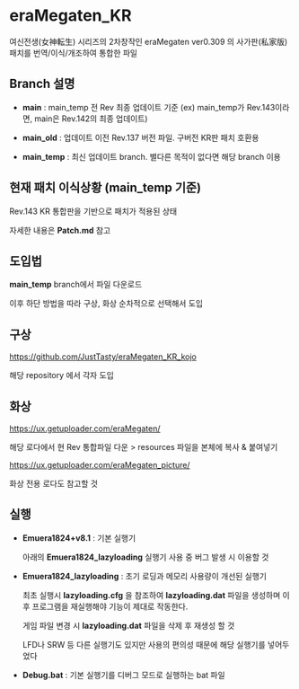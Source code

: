 # eraMegaten_KR

여신전생(女神転生) 시리즈의 2차창작인 eraMegaten ver0.309 의 사가판(私家版) 패치를 번역/이식/개조하여 통합한 파일

## Branch 설명

* __main__ : main_temp 전 Rev 최종 업데이트 기준 (ex) main_temp가 Rev.143이라면, main은 Rev.142의 최종 업데이트)

* __main_old__ : 업데이트 이전 Rev.137 버전 파일. 구버전 KR판 패치 호환용

* __main_temp__ : 최신 업데이트 branch. 별다른 목적이 없다면 해당 branch 이용

## 현재 패치 이식상황 (main_temp 기준)

Rev.143 KR 통합판을 기반으로 패치가 적용된 상태

자세한 내용은 __Patch.md__ 참고


## 도입법

__main_temp__ branch에서 파일 다운로드

이후 하단 방법을 따라 구상, 화상 순차적으로 선택해서 도입

## 구상

https://github.com/JustTasty/eraMegaten_KR_kojo

해당 repository 에서 각자 도입

## 화상

https://ux.getuploader.com/eraMegaten/

해당 로다에서 현 Rev 통합파일 다운 > resources 파일을 본체에 복사 & 붙여넣기

https://ux.getuploader.com/eraMegaten_picture/

화상 전용 로다도 참고할 것

## 실행

* __Emuera1824+v8.1__ : 기본 실행기

    아래의 __Emuera1824_lazyloading__ 실행기 사용 중 버그 발생 시 이용할 것

* __Emuera1824_lazyloading__  : 초기 로딩과 메모리 사용량이 개선된 실행기

    최초 실행시 __lazyloading.cfg__ 을 참조하여 __lazyloading.dat__ 파일을 생성하며 이후 프로그램을 재실행해야 기능이 제대로 작동한다.
 
    게임 파일 변경 시 __lazyloading.dat__ 파일을 삭제 후 재생성 할 것
 
    LFD나 SRW 등 다른 실행기도 있지만 사용의 편의성 때문에 해당 실행기를 넣어두었다

* __Debug.bat__ : 기본 실행기를 디버그 모드로 실행하는 bat 파일